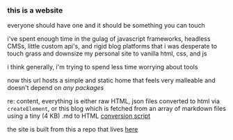 
### this is a website

everyone should have one and it should be something you can touch

i've spent enough time in the gulag of javascript frameworks, headless CMSs, little custom api's, and rigid blog platforms that i was desperate to touch grass and downsize my personal site to vanilla html, css, and js

i think generally, i'm trying to spend less time worrying about tools

now this url hosts a simple and static home that feels very malleable and doesn't depend on *any packages*

re: content, everything is either raw HTML, json files converted to html via `createElement`, or this blog which is fetched from an array of markdown files using a tiny (4 KB) .md to HTML [conversion script](https://github.com/adamvleggett/drawdown/blob/master/drawdown.js)

the site is built from this a repo that lives [here](https://github.com/jawshv/port-2023)



